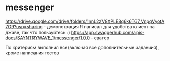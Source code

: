 # messenger
https://drive.google.com/drive/folders/1nnL2zV8XPLE8q6k6T67_VnpqVyotA7O9?usp=sharing - демонстрация
Я написал для удобства клиент на джаве, так что пользуйтесь :)
https://app.swaggerhub.com/apis-docs/SAYNTRYWAVE_1/messenger/1.0.0 - свагер

По критериям выполнил все(включая все дополнительные заданиия), кроме написания тестов
